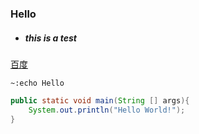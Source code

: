 ### Hello

+ ##### this is a test
[百度](https://www.baidu.com)
```shell
~:echo Hello
```

```java
public static void main(String [] args){
	System.out.println("Hello World!");
}
```
